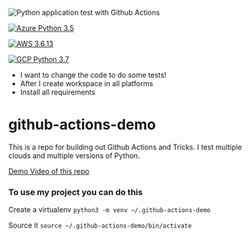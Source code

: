 ![Python application test with Github Actions](https://github.com/noahgift/github-actions-demo/workflows/Python%20application%20test%20with%20Github%20Actions/badge.svg)

[![Azure Python 3.5](https://github.com/ehsanyas/github-actions-demo/actions/workflows/main.yml/badge.svg)](https://github.com/ehsanyas/github-actions-demo/actions/workflows/main.yml)

[![AWS 3.6.13](https://github.com/ehsanyas/github-actions-demo/actions/workflows/aws.yml/badge.svg)](https://github.com/ehsanyas/github-actions-demo/actions/workflows/aws.yml)

[![GCP Python 3.7](https://github.com/ehsanyas/github-actions-demo/actions/workflows/gcp.yml/badge.svg)](https://github.com/ehsanyas/github-actions-demo/actions/workflows/gcp.yml)


* I want to change the code to do some tests!
* After I create workspace in all platforms
* Install all requirements

# github-actions-demo
This is a repo for building out Github Actions and Tricks.  I test multiple clouds and multiple versions of Python.


[Demo Video of this repo](https://www.youtube.com/watch?v=4gbUYOgALik)

### To use my project you can do this

Create a virtualenv
```python3 -m venv ~/.github-actions-demo```

Source it
```source ~/.github-actions-demo/bin/activate```
